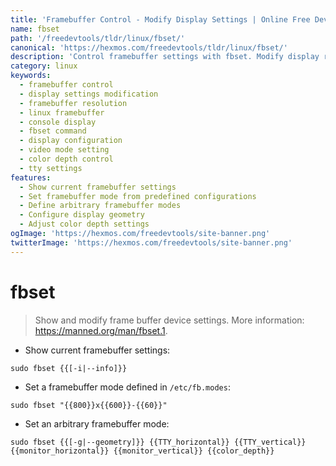```yaml
---
title: 'Framebuffer Control - Modify Display Settings | Online Free DevTools by Hexmos'
name: fbset
path: '/freedevtools/tldr/linux/fbset/'
canonical: 'https://hexmos.com/freedevtools/tldr/linux/fbset/'
description: 'Control framebuffer settings with fbset. Modify display resolution, geometry and color depth. Free online tool, no registration required.'
category: linux
keywords:
  - framebuffer control
  - display settings modification
  - framebuffer resolution
  - linux framebuffer
  - console display
  - fbset command
  - display configuration
  - video mode setting
  - color depth control
  - tty settings
features:
  - Show current framebuffer settings
  - Set framebuffer mode from predefined configurations
  - Define arbitrary framebuffer modes
  - Configure display geometry
  - Adjust color depth settings
ogImage: 'https://hexmos.com/freedevtools/site-banner.png'
twitterImage: 'https://hexmos.com/freedevtools/site-banner.png'
---
```


# fbset

> Show and modify frame buffer device settings.
> More information: <https://manned.org/man/fbset.1>.

- Show current framebuffer settings:

`sudo fbset {{[-i|--info]}}`

- Set a framebuffer mode defined in `/etc/fb.modes`:

`sudo fbset "{{800}}x{{600}}-{{60}}"`

- Set an arbitrary framebuffer mode:

`sudo fbset {{[-g|--geometry]}} {{TTY_horizontal}} {{TTY_vertical}} {{monitor_horizontal}} {{monitor_vertical}} {{color_depth}}`
